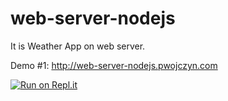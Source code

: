 # web-server-nodejs

It is Weather App on web server.

Demo #1: http://web-server-nodejs.pwojczyn.com


[![Run on Repl.it](https://repl.it/badge/github/pwojczyn/web-server-nodejs)](https://repl.it/github/pwojczyn/web-server-nodejs)
